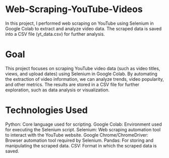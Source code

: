 # Web-Scraping-YouTube-Videos
In this project, I performed web scraping on YouTube using Selenium in Google Colab to extract and analyze video data. The scraped data is saved into a CSV file (yt_data.csv) for further analysis.

# Goal
This project focuses on scraping YouTube video data (such as video titles, views, and upload dates) using Selenium in Google Colab. By automating the extraction of video information, we can analyze trends, video popularity, and other metrics. The results are stored in a CSV file for further exploration, such as data analysis or visualization.

# Technologies Used
Python: Core language used for scripting.
Google Colab: Environment used for executing the Selenium script.
Selenium: Web scraping automation tool to interact with the YouTube website.
Google Chrome/ChromeDriver: Browser automation tool required by Selenium.
Pandas: For storing and manipulating the scraped data.
CSV: Format in which the scraped data is saved.
